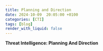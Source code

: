 ```yaml
---
title: Planning and Direction
date: 2024-10-09  20:05:00 +0100
categories: [CTI]
tags: [blog]
render_with_liquid: false
---
```


**Threat Intelligence: Planning And Direction**